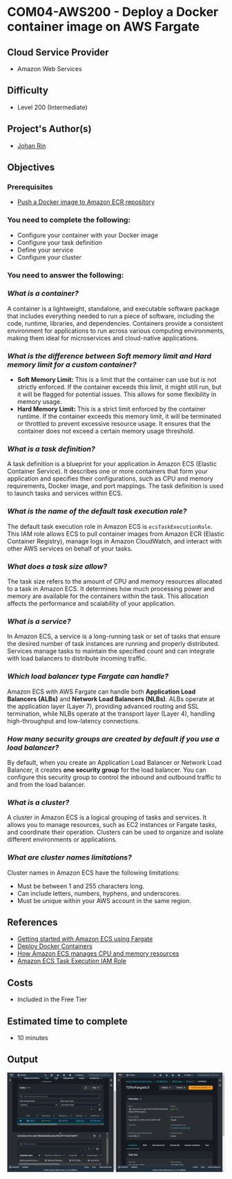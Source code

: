 # COM04-AWS200 - Deploy a Docker container image on AWS Fargate

## Cloud Service Provider

- Amazon Web Services

## Difficulty

- Level 200 (Intermediate)

## Project's Author(s)

- [Johan Rin](https://twitter.com/johanrin)

## Objectives

### Prerequisites

- [Push a Docker image to Amazon ECR repository](./COM04-AWS100.md)

### You need to complete the following:

- Configure your container with your Docker image
- Configure your task definition
- Define your service
- Configure your cluster

### You need to answer the following:

### ***What is a container?***

A container is a lightweight, standalone, and executable software package that includes everything needed to run a piece of software, including the code, runtime, libraries, and dependencies. Containers provide a consistent environment for applications to run across various computing environments, making them ideal for microservices and cloud-native applications.

### ***What is the difference between Soft memory limit and Hard memory limit for a custom container?***

- **Soft Memory Limit:** This is a limit that the container can use but is not strictly enforced. If the container exceeds this limit, it might still run, but it will be flagged for potential issues. This allows for some flexibility in memory usage.
- **Hard Memory Limit:** This is a strict limit enforced by the container runtime. If the container exceeds this memory limit, it will be terminated or throttled to prevent excessive resource usage. It ensures that the container does not exceed a certain memory usage threshold.

### ***What is a task definition?***

A task definition is a blueprint for your application in Amazon ECS (Elastic Container Service). It describes one or more containers that form your application and specifies their configurations, such as CPU and memory requirements, Docker image, and port mappings. The task definition is used to launch tasks and services within ECS.

### ***What is the name of the default task execution role?***

The default task execution role in Amazon ECS is ```ecsTaskExecutionRole```. This IAM role allows ECS to pull container images from Amazon ECR (Elastic Container Registry), manage logs in Amazon CloudWatch, and interact with other AWS services on behalf of your tasks.

### ***What does a task size allow?***

The task size refers to the amount of CPU and memory resources allocated to a task in Amazon ECS. It determines how much processing power and memory are available for the containers within the task. This allocation affects the performance and scalability of your application.

### ***What is a service?***

In Amazon ECS, a service is a long-running task or set of tasks that ensure the desired number of task instances are running and properly distributed. Services manage tasks to maintain the specified count and can integrate with load balancers to distribute incoming traffic.

### ***Which load balancer type Fargate can handle?***

Amazon ECS with AWS Fargate can handle both **Application Load Balancers (ALBs)** and **Network Load Balancers (NLBs)**. ALBs operate at the application layer (Layer 7), providing advanced routing and SSL termination, while NLBs operate at the transport layer (Layer 4), handling high-throughput and low-latency connections.

### ***How many security groups are created by default if you use a load balancer?***

By default, when you create an Application Load Balancer or Network Load Balancer, it creates **one security group** for the load balancer. You can configure this security group to control the inbound and outbound traffic to and from the load balancer.

### ***What is a cluster?***

A cluster in Amazon ECS is a logical grouping of tasks and services. It allows you to manage resources, such as EC2 instances or Fargate tasks, and coordinate their operation. Clusters can be used to organize and isolate different environments or applications.

### ***What are cluster names limitations?***

Cluster names in Amazon ECS have the following limitations:
- Must be between 1 and 255 characters long.
- Can include letters, numbers, hyphens, and underscores.
- Must be unique within your AWS account in the same region.


## References

- [Getting started with Amazon ECS using Fargate](https://docs.aws.amazon.com/AmazonECS/latest/developerguide/getting-started-fargate.html)
- [Deploy Docker Containers](https://aws.amazon.com/getting-started/hands-on/deploy-docker-containers/)
- [How Amazon ECS manages CPU and memory resources](https://aws.amazon.com/blogs/containers/how-amazon-ecs-manages-cpu-and-memory-resources/)
- [Amazon ECS Task Execution IAM Role](https://docs.aws.amazon.com/AmazonECS/latest/developerguide/task_execution_IAM_role.html)

## Costs

- Included in the Free Tier

## Estimated time to complete

- 10 minutes

## Output
![alt text](Image.png)
